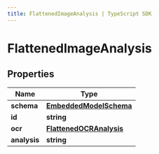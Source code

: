 ```yaml
---
title: FlattenedImageAnalysis | TypeScript SDK
---
```



# FlattenedImageAnalysis


## Properties

Name | Type
------------ | -------------
**schema** | [**EmbeddedModelSchema**](EmbeddedModelSchema)
**id** | **string**
**ocr** | [**FlattenedOCRAnalysis**](FlattenedOCRAnalysis)
**analysis** | **string**


